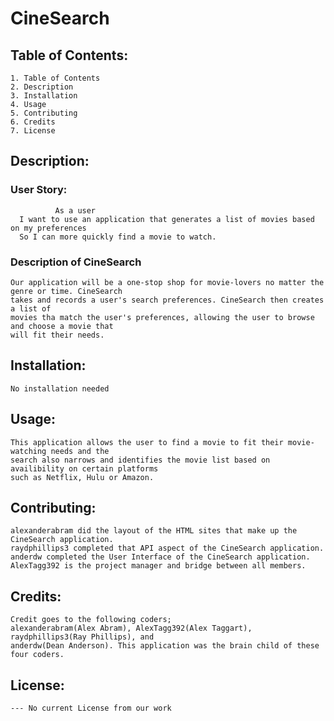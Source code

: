 # CineSearch


##  Table of Contents:
    1. Table of Contents
    2. Description
    3. Installation
    4. Usage
    5. Contributing
    6. Credits
    7. License

## Description:
   ### User Story:
              As a user 
      I want to use an application that generates a list of movies based on my preferences 
      So I can more quickly find a movie to watch.
    
   ### Description of CineSearch 
    Our application will be a one-stop shop for movie-lovers no matter the genre or time. CineSearch 
    takes and records a user's search preferences. CineSearch then creates a list of 
    movies tha match the user's preferences, allowing the user to browse and choose a movie that
    will fit their needs.
    
## Installation:
    No installation needed

## Usage:
    This application allows the user to find a movie to fit their movie-watching needs and the 
    search also narrows and identifies the movie list based on availibility on certain platforms 
    such as Netflix, Hulu or Amazon.

## Contributing:
    alexanderabram did the layout of the HTML sites that make up the CineSearch application.
    raydphillips3 completed that API aspect of the CineSearch application.
    anderdw completed the User Interface of the CineSearch application.
    AlexTagg392 is the project manager and bridge between all members. 
   
## Credits:
    Credit goes to the following coders;
    alexanderabram(Alex Abram), AlexTagg392(Alex Taggart), raydphillips3(Ray Phillips), and 
    anderdw(Dean Anderson). This application was the brain child of these four coders.

## License:
    --- No current License from our work
